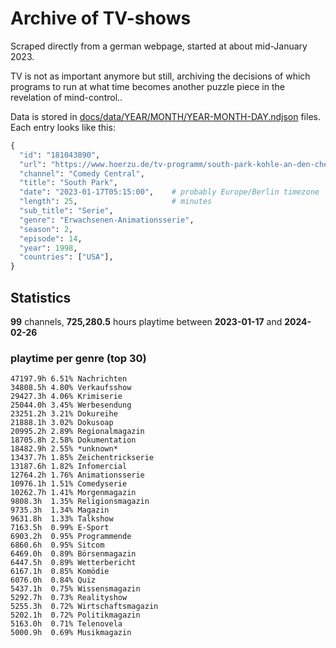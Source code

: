 # Archive of TV-shows

Scraped directly from a german webpage, started at about mid-January 2023.

TV is not as important anymore but still, archiving the decisions of which programs to run at what time
becomes another puzzle piece in the revelation of mind-control.. 

Data is stored in [docs/data/YEAR/MONTH/YEAR-MONTH-DAY.ndjson](docs/data/) files. 
Each entry looks like this:

```python
{
  "id": "181043890", 
  "url": "https://www.hoerzu.de/tv-programm/south-park-kohle-an-den-chefkoch/bid_181043890/", 
  "channel": "Comedy Central", 
  "title": "South Park", 
  "date": "2023-01-17T05:15:00",    # probably Europe/Berlin timezone 
  "length": 25,                     # minutes 
  "sub_title": "Serie", 
  "genre": "Erwachsenen-Animationsserie", 
  "season": 2, 
  "episode": 14, 
  "year": 1998, 
  "countries": ["USA"],
}
```

## Statistics

**99** channels, **725,280.5** hours playtime between **2023-01-17** and **2024-02-26**


### playtime per genre (top 30)

    47197.9h 6.51% Nachrichten
    34808.5h 4.80% Verkaufsshow
    29427.3h 4.06% Krimiserie
    25044.0h 3.45% Werbesendung
    23251.2h 3.21% Dokureihe
    21888.1h 3.02% Dokusoap
    20995.2h 2.89% Regionalmagazin
    18705.8h 2.58% Dokumentation
    18482.9h 2.55% *unknown*
    13437.7h 1.85% Zeichentrickserie
    13187.6h 1.82% Infomercial
    12764.2h 1.76% Animationsserie
    10976.1h 1.51% Comedyserie
    10262.7h 1.41% Morgenmagazin
    9808.3h  1.35% Religionsmagazin
    9735.3h  1.34% Magazin
    9631.8h  1.33% Talkshow
    7163.5h  0.99% E-Sport
    6903.2h  0.95% Programmende
    6860.6h  0.95% Sitcom
    6469.0h  0.89% Börsenmagazin
    6447.5h  0.89% Wetterbericht
    6167.1h  0.85% Komödie
    6076.0h  0.84% Quiz
    5437.1h  0.75% Wissensmagazin
    5292.7h  0.73% Realityshow
    5255.3h  0.72% Wirtschaftsmagazin
    5202.1h  0.72% Politikmagazin
    5163.0h  0.71% Telenovela
    5000.9h  0.69% Musikmagazin
